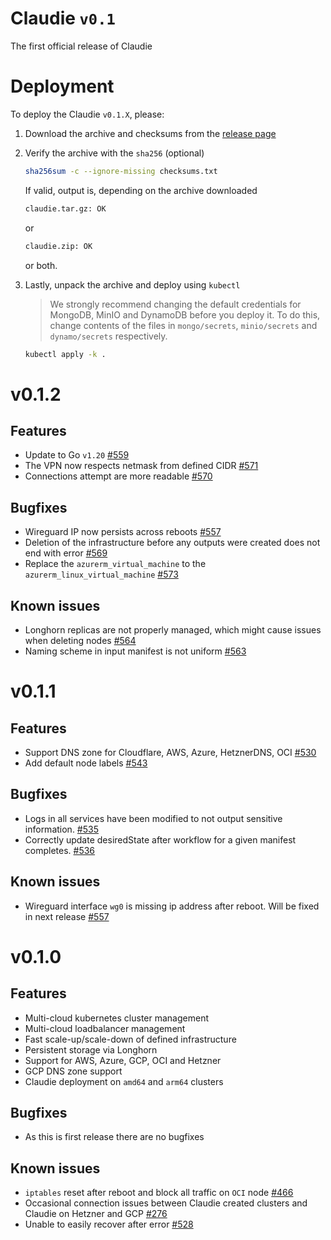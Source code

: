 # Claudie `v0.1`

The first official release of Claudie

# Deployment

To deploy the Claudie `v0.1.X`, please:

1. Download the archive and checksums from the [release page](https://github.com/berops/claudie/releases)

2. Verify the archive with the `sha256` (optional)

    ```sh
    sha256sum -c --ignore-missing checksums.txt
    ```

    If valid, output is, depending on the archive downloaded

    ```sh
    claudie.tar.gz: OK
    ```

    or

    ```sh
    claudie.zip: OK
    ```

    or both.

3. Lastly, unpack the archive and deploy using `kubectl`

    > We strongly recommend changing the default credentials for MongoDB, MinIO and DynamoDB before you deploy it. To do this, change contents of the files in `mongo/secrets`, `minio/secrets` and `dynamo/secrets` respectively.

    ```sh
    kubectl apply -k .
    ```

# v0.1.2

## Features

- Update to Go `v1.20` [#559](https://github.com/Berops/claudie/pull/559)
- The VPN now respects netmask from defined CIDR [#571](https://github.com/Berops/claudie/pull/571)
- Connections attempt are more readable [#570](https://github.com/Berops/claudie/pull/570)

## Bugfixes

- Wireguard IP now persists across reboots [#557](https://github.com/Berops/claudie/pull/557)
- Deletion of the infrastructure before any outputs were created does not end with error [#569](https://github.com/Berops/claudie/pull/569)
- Replace the `azurerm_virtual_machine` to the `azurerm_linux_virtual_machine` [#573](https://github.com/Berops/claudie/pull/573)

## Known issues

- Longhorn replicas are  not properly managed, which might cause issues when deleting nodes [#564](https://github.com/Berops/claudie/issues/564)
- Naming scheme in input manifest is not uniform [#563](https://github.com/Berops/claudie/issues/563)

# v0.1.1

## Features

- Support DNS zone for Cloudflare, AWS, Azure, HetznerDNS, OCI [#530](https://github.com/berops/claudie/pull/530)
- Add default node labels [#543](https://github.com/berops/claudie/pull/543)

## Bugfixes

- Logs in all services have been modified to not output sensitive information. [#535](https://github.com/berops/claudie/pull/535)
- Correctly update desiredState after workflow for a given manifest completes. [#536](https://github.com/berops/claudie/pull/536)

## Known issues

- Wireguard interface `wg0` is missing ip address after reboot. Will be fixed in next release [#557](https://github.com/berops/claudie/pull/557)

# v0.1.0

## Features

- Multi-cloud kubernetes cluster management
- Multi-cloud loadbalancer management
- Fast scale-up/scale-down of defined infrastructure
- Persistent storage via Longhorn
- Support for AWS, Azure, GCP, OCI and Hetzner
- GCP DNS zone support
- Claudie deployment on `amd64` and `arm64` clusters

## Bugfixes

- As this is first release there are no bugfixes

## Known issues

- `iptables` reset after reboot and block all traffic on `OCI` node [#466](https://github.com/berops/claudie/issues/466)
- Occasional connection issues between Claudie created clusters and Claudie on Hetzner and GCP [#276](https://github.com/berops/claudie/issues/276)
- Unable to easily recover after error [#528](https://github.com/berops/claudie/issues/528)
